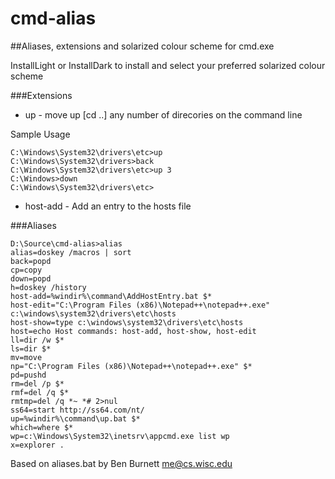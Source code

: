 cmd-alias
=========

##Aliases, extensions and solarized colour scheme for cmd.exe

InstallLight or InstallDark to install and select your preferred solarized colour scheme

###Extensions

 * up - move up [cd ..] any number of direcories on the command line

Sample Usage
````
C:\Windows\System32\drivers\etc>up
C:\Windows\System32\drivers>back
C:\Windows\System32\drivers\etc>up 3
C:\Windows>down
C:\Windows\System32\drivers\etc>
````

 * host-add - Add an entry to the hosts file

###Aliases
````
D:\Source\cmd-alias>alias
alias=doskey /macros | sort
back=popd
cp=copy
down=popd
h=doskey /history
host-add=%windir%\command\AddHostEntry.bat $*
host-edit="C:\Program Files (x86)\Notepad++\notepad++.exe" c:\windows\system32\drivers\etc\hosts
host-show=type c:\windows\system32\drivers\etc\hosts
host=echo Host commands: host-add, host-show, host-edit
ll=dir /w $*
ls=dir $*
mv=move
np="C:\Program Files (x86)\Notepad++\notepad++.exe" $*
pd=pushd
rm=del /p $*
rmf=del /q $*
rmtmp=del /q *~ *# 2>nul
ss64=start http://ss64.com/nt/
up=%windir%\command\up.bat $*
which=where $*
wp=c:\Windows\System32\inetsrv\appcmd.exe list wp
x=explorer .
````

Based on aliases.bat by Ben Burnett <me@cs.wisc.edu>